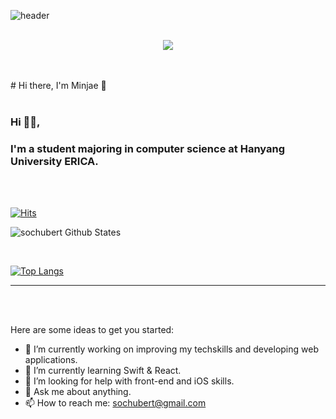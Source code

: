 ![header](https://capsule-render.vercel.app/api?type=wave&color=auto&height=300&section=header&text=Minjae%20Lee&fontSize=100)
<br/><br/>
<p align="center">
  <img src="https://user-images.githubusercontent.com/31719821/133101077-99a78709-18a4-4000-ae01-096551c78ab0.png" />
</p>
<br/>
<br/>
# Hi there, I'm Minjae 👋


<br/>


<br />

### Hi 🙋‍♂️,
### I'm a student majoring in computer science at Hanyang University ERICA.
<br />


<br />


[![Hits](https://hits.seeyoufarm.com/api/count/incr/badge.svg?url=https%3A%2F%2Fgithub.com%2Fsochubert&count_bg=%2379C83D&title_bg=%23555555&icon=&icon_color=%23E7E7E7&title=hits&edge_flat=false)](https://hits.seeyoufarm.com)

![sochubert Github States](https://github-readme-stats.vercel.app/api?username=sochubert&show_icons=true&title_color=fff&icon_color=79ff97&text_color=9f9f9f&bg_color=151515)

<br />

[![Top Langs](https://github-readme-stats.vercel.app/api/top-langs/?username=sochubert&layout=compact)](https://github.com/sochubert/github-readme-stats)

*************


<br />
<br />

Here are some ideas to get you started:

- 🔭 I’m currently working on improving my techskills and developing web applications.
- 🌱 I’m currently learning Swift & React.
- 🤔 I’m looking for help with front-end and iOS skills.
- 💬 Ask me about anything.
- 📫 How to reach me: sochubert@gmail.com

